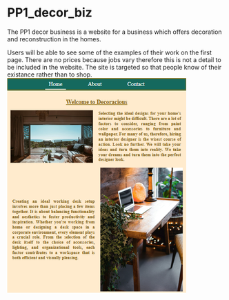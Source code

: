 # PP1_decor_biz

The PP1 decor business is a website for a business which offers decoration and reconstruction in the homes.

Users will be able to see some of the examples of their work on the first page. There are no prices because jobs vary therefore this is not a detail to be included in the website. The site is targeted so that people know of their existance rather than to shop.
![alt text](image.png)

